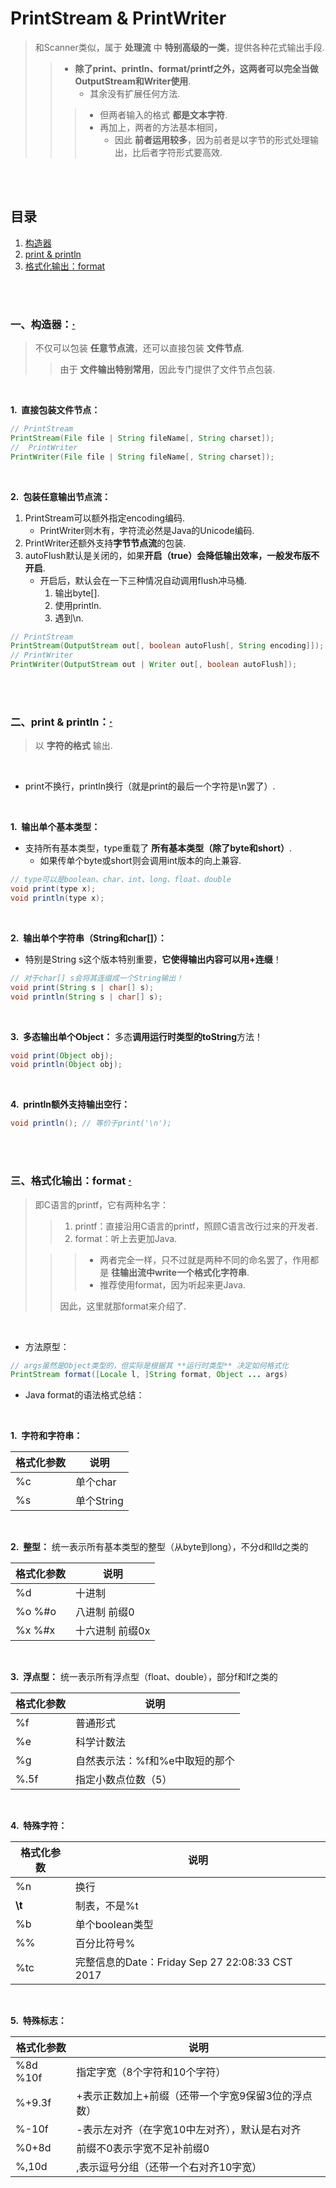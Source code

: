 # PrintStream & PrintWriter
> 和Scanner类似，属于 **处理流** 中 **特别高级的一类**，提供各种花式输出手段.
>
>> - **除了print、println、format/printf之外，这两者可以完全当做OutputStream和Writer使用**.
>>    - 其余没有扩展任何方法.
>>
>>> - 但两者输入的格式 **都是文本字符**.
>>> - 再加上，两者的方法基本相同，
>>>    - 因此 **前者运用较多**，因为前者是以字节的形式处理输出，比后者字符形式要高效.

<br><br>

## 目录

1. [构造器]()
2. [print & println]()
3. [格式化输出：format]()

<br><br>

### 一、构造器：[·](#目录)
> 不仅可以包装 **任意节点流**，还可以直接包装 **文件节点**.
>
>> 由于 **文件输出特别常用**，因此专门提供了文件节点包装.

<br>

**1.&nbsp; 直接包装文件节点：**

```Java
// PrintStream
PrintStream(File file | String fileName[, String charset]);
//  PrintWriter
PrintWriter(File file | String fileName[, String charset]);
```

<br>

**2.&nbsp; 包装任意输出节点流：**

1. PrintStream可以额外指定encoding编码.
   - PrintWriter则木有，字符流必然是Java的Unicode编码.
2. PrintWriter还额外支持**字节节点流**的包装.
3. autoFlush默认是关闭的，如果**开启（true）会降低输出效率，一般发布版不开启**.
   - 开启后，默认会在一下三种情况自动调用flush冲马桶.
      1. 输出byte[].
      2. 使用println.
      3. 遇到\\n.

```Java
// PrintStream
PrintStream(OutputStream out[, boolean autoFlush[, String encoding]]);
// PrintWriter
PrintWriter(OutputStream out | Writer out[, boolean autoFlush]);
```

<br><br>

### 二、print & println：[·](#目录)
> 以 **字符的格式** 输出.

<br>

- print不换行，println换行（就是print的最后一个字符是\\n罢了）.

<br>

**1.&nbsp; 输出单个基本类型：**

- 支持所有基本类型，type重载了 **所有基本类型（除了byte和short）**.
   - 如果传单个byte或short则会调用int版本的向上兼容.

```Java
// type可以是boolean、char、int、long、float、double
void print(type x);
void println(type x);
```

<br>

**2.&nbsp; 输出单个字符串（String和char[]）：**

- 特别是String s这个版本特别重要，**它使得输出内容可以用+连缀**！

```Java
// 对于char[] s会将其连缀成一个String输出！
void print(String s | char[] s);
void println(String s | char[] s);
```

<br>

**3.&nbsp; 多态输出单个Object：** 多态**调用运行时类型的toString**方法！

```Java
void print(Object obj);
void println(Object obj);
```

<br>

**4.&nbsp; println额外支持输出空行：**

```Java
void println(); // 等价于print('\n');
```

<br><br>

### 三、格式化输出：format  [·](#目录)
> 即C语言的printf，它有两种名字：
>
>> 1. printf：直接沿用C语言的printf，照顾C语言改行过来的开发者.
>> 2. format：听上去更加Java.
>
>>> - 两者完全一样，只不过就是两种不同的命名罢了，作用都是 **往输出流中write一个格式化字符串**.
>>> - 推荐使用format，因为听起来更Java.
>>>
>> 因此，这里就那format来介绍了.

<br>

- 方法原型：

```Java
// args虽然是Object类型的，但实际是根据其 **运行时类型** 决定如何格式化
PrintStream format([Locale l, ]String format, Object ... args)
```

- Java format的语法格式总结：

<br>

**1.&nbsp; 字符和字符串：**

| 格式化参数 | 说明 |
| --- | --- |
| %c | 单个char |
| %s | 单个String |

<br>

**2.&nbsp; 整型：** 统一表示所有基本类型的整型（从byte到long），不分d和lld之类的

| 格式化参数 | 说明 |
| --- | --- |
| %d | 十进制 |
| %o %#o | 八进制 前缀0 |
| %x %#x | 十六进制 前缀0x|

<br>

**3.&nbsp; 浮点型：** 统一表示所有浮点型（float、double），部分f和lf之类的

| 格式化参数 | 说明 |
| --- | --- |
| %f | 普通形式 |
| %e | 科学计数法 |
| %g | 自然表示法：%f和%e中取短的那个 |
| %.5f | 指定小数点位数（5）|

<br>

**4.&nbsp; 特殊字符：**

| 格式化参数 | 说明 |
| --- | --- |
| %n | 换行 |
| **\\t** | 制表，不是%t |
| %b | 单个boolean类型 |
| %% | 百分比符号% |
| %tc | 完整信息的Date：Friday Sep 27 22:08:33 CST 2017 |

<br>

**5.&nbsp; 特殊标志：**

| 格式化参数 | 说明 |
| --- | --- |
| %8d %10f | 指定字宽（8个字符和10个字符）|
| %+9.3f | +表示正数加上+前缀（还带一个字宽9保留3位的浮点数）|
| %-10f | -表示左对齐（在字宽10中左对齐），默认是右对齐 |
| %0+8d | 前缀不0表示字宽不足补前缀0 |
| %,10d | ,表示逗号分组（还带一个右对齐10字宽）|
